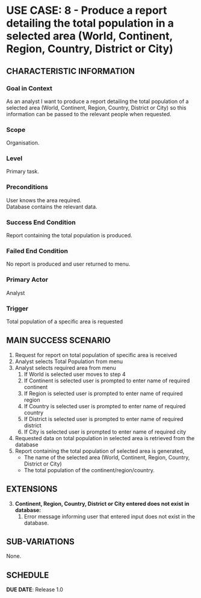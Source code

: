 # USE CASE: 8 - Produce a report detailing the total population in a selected area (World, Continent, Region, Country, District or City)

## CHARACTERISTIC INFORMATION

### Goal in Context

As an analyst I want to produce a report detailing the total population of a selected area (World, Continent, Region, Country, District or City) so this information can be passed to the relevant people when requested.

### Scope

Organisation.

### Level

Primary task.

### Preconditions

User knows the area required.\
Database contains the relevant data.

### Success End Condition

Report containing the total population is produced.

### Failed End Condition

No report is produced and user returned to menu.

### Primary Actor

Analyst

### Trigger

Total population of a specific area is requested

## MAIN SUCCESS SCENARIO

1. Request for report on total population of specific area is received
2. Analyst selects Total Population from menu
3. Analyst selects required area from menu
   1. If World is selected user moves to step 4
   2. If Continent is selected user is prompted to enter name of required continent
   3. If Region is selected user is prompted to enter name of required region
   4. If Country is selected user is prompted to enter name of required country
   5. If District is selected user is prompted to enter name of required district
   6. If City is selected user is prompted to enter name of required city
4. Requested data on total population in selected area is retrieved from the database
5. Report containing the total population of selected area is generated,
    * The name of the selected area (World, Continent, Region, Country, District or City)
    * The total population of the continent/region/country.

## EXTENSIONS

3. **Continent, Region, Country, District or City entered does not exist in database:**
    1. Error message informing user that entered input does not exist in the database.

## SUB-VARIATIONS

None.

## SCHEDULE

**DUE DATE**: Release 1.0